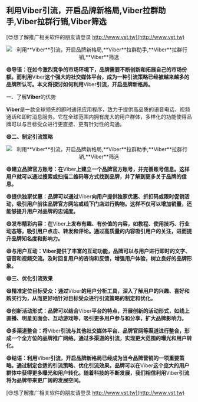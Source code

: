## **利用**Viber**引流，开启品牌新格局,**Viber**拉群助手,**Viber**拉群行销,**Viber**筛选**

[😍想了解推广相关软件的朋友请登录 http://www.vst.tw](http://www.vst.tw)

 <center><img src="https://vst.tw/MP4/tuiguang/png/2.png" alt="利用**Viber**引流，开启品牌新格局,**Viber**拉群助手,**Viber**拉群行销,**Viber**筛选"></center>

**😄导语：在如今激烈竞争的市场环境下，品牌需要不断创新和拓展自己的市场份额。而利用**Viber**这个强大的社交媒体平台，成为一种引流策略已经被越来越多的品牌所认可。本文将探讨如何利用**Viber**引流，开启品牌新格局。**

一、了解**Viber**的优势

**Viber**是一款全球领先的即时通讯应用程序，致力于提供高品质的语音电话、视频通话和即时消息服务。它在全球范围内拥有庞大的用户群体，多样化的功能使得品牌可以与目标受众进行更直接、更有针对性的沟通。

**😄二、制定引流策略**

 <center><img src="https://vst.tw/MP4/tuiguang/png/7.png" alt="利用**Viber**引流，开启品牌新格局,**Viber**拉群助手,**Viber**拉群行销,**Viber**筛选"></center>

**😄建立品牌官方账号：在**Viber**上建立一个品牌官方账号，并完善账号信息。这样用户就可以通过搜索或扫描二维码等方式找到品牌，并了解到更多关于品牌的信息。**

**😄提供独家优惠：品牌可以通过**Viber**向用户提供独家优惠、折扣码或限时促销活动，吸引用户前往品牌官方网站或线下门店进行购物。这样不仅可以增加销量，还能够提升用户对品牌的忠诚度。**

**😄发布精彩内容：在**Viber**上发布有趣、有价值的内容，如教程、使用技巧、行业动态等，吸引用户点击、转发和评论。通过高质量的内容吸引用户的关注，进而提升品牌知名度和影响力。**

**😄与用户互动：**Viber**提供了丰富的互动功能，品牌可以与用户进行即时的文字、语音和视频交流。及时回复用户的咨询和反馈，增强用户体验，树立良好的品牌形象。**

**😄三、优化引流效果**

**😄精准定位目标受众：通过**Viber**的用户分析工具，深入了解用户的兴趣、喜好和购买行为，从而更好地针对目标受众进行引流策略的制定和优化。**

**😄创新活动形式：品牌可以结合**Viber**平台的特点，开展创新的活动形式，如线上直播、明星见面会、互动游戏等，吸引更多用户参与和分享，扩大品牌影响力。**

**😄多渠道整合：将**Viber**引流与其他社交媒体平台、品牌官网等渠道进行整合，形成一个全方位的品牌推广网络。通过多渠道的引流，实现更大范围的曝光和用户转化。**

**😄结语：利用**Viber**引流，开启品牌新格局已经成为当今品牌营销的一项重要策略。通过制定合适的引流策略、优化引流效果，品牌可以在**Viber**这个庞大的用户群体中获得更多曝光和用户转化。随着科技的不断发展，我们相信利用**Viber**引流将为品牌带来更广阔的发展空间。**

[😍想了解推广相关软件的朋友请登录 http://www.vst.tw](http://www.vst.tw)



